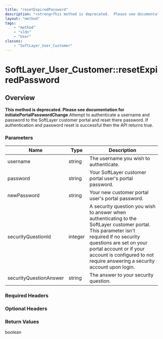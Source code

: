 ```yaml
---
title: "resetExpiredPassword"
description: "<strong>This method is deprecated.  Please see documentation for initiatePortalPasswordChange</strong> Attempt to authen... "
layout: "method"
tags:
    - "method"
    - "sldn"
    - "User"
classes:
    - "SoftLayer_User_Customer"
---
```

# SoftLayer_User_Customer::resetExpiredPassword
## Overview 
<strong>This method is deprecated.  Please see documentation for initiatePortalPasswordChange</strong> Attempt to authenticate a username and password to the SoftLayer customer portal and reset there password. If authentication and password reset is successful then the API returns true. 

### Parameters 
|Name | Type | Description |
| --- | --- | --- |
|username| string| The username you wish to authenticate.|
|password| string| Your SoftLayer customer portal user's portal password.|
|newPassword| string| Your new customer portal user's portal password.|
|securityQuestionId| integer| A security question you wish to answer when authenticating to the SoftLayer customer portal. This parameter isn't required if no security questions are set on your portal account or if your account is configured to not require answering a security account upon login.|
|securityQuestionAnswer| string| The answer to your security question.|


### Required Headers

### Optional Headers

### Return Values
boolean

